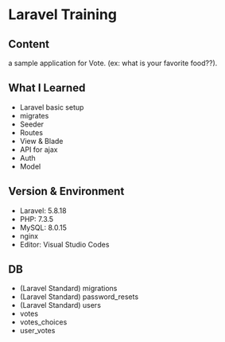 # Laravel Training

## Content
a sample application for Vote.
(ex: what is your favorite food??).

## What I Learned
- Laravel basic setup
- migrates
- Seeder
- Routes
- View & Blade
- API for ajax
- Auth
- Model

## Version & Environment
- Laravel: 5.8.18
- PHP: 7.3.5
- MySQL: 8.0.15
- nginx
- Editor: Visual Studio Codes

## DB
- (Laravel Standard) migrations
- (Laravel Standard) password_resets
- (Laravel Standard) users
- votes
- votes_choices
- user_votes

